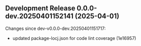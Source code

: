## Development Release 0.0.0-dev.20250401152141 (2025-04-01)

Changes since dev-v0.0.0-dev.20250401151717:
* updated package-locj.json for code lint coverage (1e16957)
